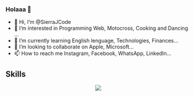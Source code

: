 ### Holaaa 👋

- 👋 Hi, I’m @SierraJCode
- 👀 I’m interested in Programming Web, Motocross, Cooking and Dancing ...
- 🌱 I’m currently learning English lenguage, Technologies, Finances...
- 💞️ I’m looking to collaborate on Apple, Microsoft...
- 📫 How to reach me Instagram, Facebook, WhatsApp, LinkedIn...

<!---
SierraJCode/SierraJCode is a ✨ special ✨ repository because its `README.md` (this file) appears on your GitHub profile.
You can click the Preview link to take a look at your changes.
--->
## Skills

<p align="center">
  <a href="https://skillicons.dev">
    <img src="https://skillicons.dev/icons?i=html,css,javascript,typescript,angular,nodejs,nestjs,postman,mongodb,git,python,java" />
  </a>
</p>
